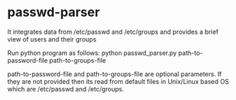 # passwd-parser

It integrates data from /etc/passwd and /etc/groups and provides a brief view of users and their groups

Run python program as follows:
python passwd_parser.py path-to-password-file path-to-groups-file

path-to-password-file and path-to-groups-file are optional parameters. If they are not provided then its read from default files in Unix/Linux based OS which are /etc/passwd and /etc/groups.
